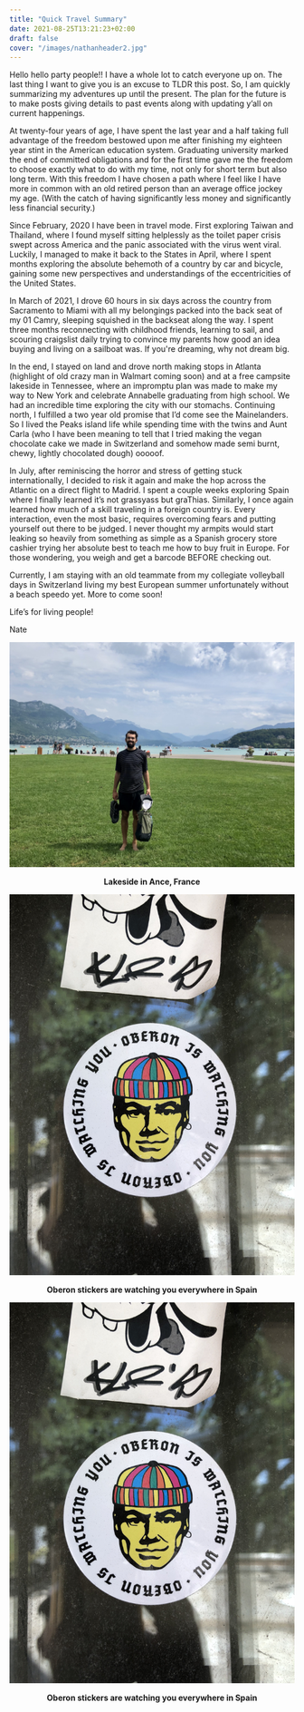 ```yaml
---
title: "Quick Travel Summary"
date: 2021-08-25T13:21:23+02:00
draft: false
cover: "/images/nathanheader2.jpg"
---
```


Hello hello party people!! I have a whole lot to catch everyone up on. The last thing I want to give you is an excuse to TLDR this post. So, I am quickly summarizing my adventures up until the present. The plan for the future is to make posts giving details to past events along with updating y’all on current happenings.

At twenty-four years of age, I have spent the last year and a half taking full advantage of the freedom bestowed upon me after finishing my eighteen year stint in the American education system. Graduating university marked the end of committed obligations and for the first time gave me the freedom to choose exactly what to do with my time, not only for short term but also long term. With this freedom I have chosen a path where I feel like I have more in common with an old retired person than an average office jockey my age. (With the catch of having significantly less money and significantly less financial security.)

Since February, 2020 I have been in travel mode. First exploring Taiwan and Thailand, where I found myself sitting helplessly as the toilet paper crisis swept across America and the panic associated with the virus went viral. Luckily, I managed to make it back to the States in April, where I spent months exploring the absolute behemoth of a country by car and bicycle, gaining some new perspectives and understandings of the eccentricities of the United States.

In March of 2021, I drove 60 hours in six days across the country from Sacramento to Miami with all my belongings packed into the back seat of my 01 Camry, sleeping squished in the backseat along the way. I spent three months reconnecting with childhood friends, learning to sail, and scouring craigslist daily trying to convince my parents how good an idea buying and living on a sailboat was. If you're dreaming, why not dream big.

In the end, I stayed on land and drove north making stops in Atlanta (highlight of old crazy man in Walmart coming soon) and at a free campsite lakeside in Tennessee, where an impromptu plan was made to make my way to New York and celebrate Annabelle graduating from high school. We had an incredible time exploring the city with our stomachs. Continuing north, I fulfilled a two year old promise that I’d come see the Mainelanders. So I lived the Peaks island life while spending time with the twins and Aunt Carla (who I have been meaning to tell that I tried making the vegan chocolate cake we made in Switzerland and somehow made semi burnt, chewy, lightly chocolated dough) ooooof.

In July, after reminiscing the horror and stress of getting stuck internationally, I decided to risk it again and make the hop across the Atlantic on a direct flight to Madrid. I spent a couple weeks exploring Spain where I finally learned it’s not grassyass but graThias. Similarly, I once again learned how much of a skill traveling in a foreign country is. Every interaction, even the most basic, requires overcoming fears and putting yourself out there to be judged. I never thought my armpits would start leaking so heavily from something as simple as a Spanish grocery store cashier trying her absolute best to teach me how to buy fruit in Europe. For those wondering, you weigh and get a barcode BEFORE checking out.

Currently, I am staying with an old teammate from my collegiate volleyball days in Switzerland living my best European summer unfortunately without a beach speedo yet. More to come soon!

Life’s for living people!

Nate

![At the lake](/images/1EE6EA92-C450-40AF-8A15-8EFA6229B057.jpeg) 
<p style="text-align:center"><b>Lakeside in Ance, France</b></p>

![At the lake](/images/2043FF44-950F-40B0-8C02-395369EA4B58.jpeg) 
<p style="text-align:center"><b>Oberon stickers are watching you everywhere in Spain</b></p>

![At the lake](/images/2043FF44-950F-40B0-8C02-395369EA4B58.jpeg) 
<p style="text-align:center"><b>Oberon stickers are watching you everywhere in Spain</b></p>
